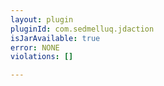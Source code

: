 ```yaml
---
layout: plugin
pluginId: com.sedmelluq.jdaction
isJarAvailable: true
error: NONE
violations: []

---
```

